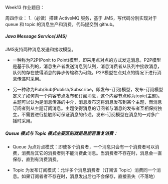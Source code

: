 Week13 作业题目：

周四作业：
1.（必做）搭建 ActiveMQ 服务，基于 JMS，写代码分别实现对于 queue 和 topic 的消息生产和消费，代码提交到 github。


##### Java Message Service(JMS)

JMS支持两种消息发送和接收模型。

* 一种称为P2P(Ponit to Point)模型，即采用点对点的方式发送消息。P2P模型是基于队列的，消息生产者发送消息到队列，消息消费者从队列中接收消息，队列的存在使得消息的异步传输称为可能，P2P模型在点对点的情况下进行消息传递时采用。

* 另一种称为Pub/Sub(Publish/Subscribe，即发布-订阅)模型，发布-订阅模型定义了如何向一个内容节点发布和订阅消息，这个内容节点称为topic(主题)。主题可以认为是消息传递的中介，消息发布这将消息发布到某个主题，而消息订阅者则从主题订阅消息。主题使得消息的订阅者与消息的发布者互相保持独立，不需要进行接触即可保证消息的传递，发布-订阅模型在消息的一对多广播时采用。


##### Queue 模式与 Topic 模式主要区别就是是能否重复消费：

* Queue 为点对点模式：即使多个消费者，一个消息只会有一个消费者可以消费，消费后其它的消费者则不能消费此消息。当消费者不存在时，消息会一直保存，直到有消费消费。

* Topic 为发布订阅模式：允许多个消息消费者（订阅该 Topic）消费同一个消息。如果订阅者者不存在时，消息发出后也不会保存，直接丢失（不落地）

